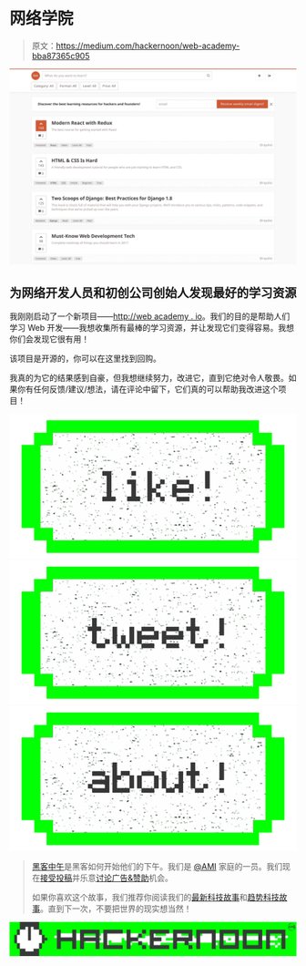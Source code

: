 # 网络学院

> 原文：<https://medium.com/hackernoon/web-academy-bba87365c905>

[![](img/727d29b1e9aff40ef6a55b20cfec7fa8.png)](http://webacademy.io)

## 为网络开发人员和初创公司创始人发现最好的学习资源

我刚刚启动了一个新项目——[http://web academy . io](http://webacademy.io)。我们的目的是帮助人们学习 Web 开发——我想收集所有最棒的学习资源，并让发现它们变得容易。我想你们会发现它很有用！

该项目是开源的，你可以在这里找到回购。

我真的为它的结果感到自豪，但我想继续努力，改进它，直到它绝对令人敬畏。如果你有任何反馈/建议/想法，请在评论中留下，它们真的可以帮助我改进这个项目！

[![](img/50ef4044ecd4e250b5d50f368b775d38.png)](http://bit.ly/HackernoonFB)[![](img/979d9a46439d5aebbdcdca574e21dc81.png)](https://goo.gl/k7XYbx)[![](img/2930ba6bd2c12218fdbbf7e02c8746ff.png)](https://goo.gl/4ofytp)

> [黑客中午](http://bit.ly/Hackernoon)是黑客如何开始他们的下午。我们是 [@AMI](http://bit.ly/atAMIatAMI) 家庭的一员。我们现在[接受投稿](http://bit.ly/hackernoonsubmission)并乐意[讨论广告&赞助](mailto:partners@amipublications.com)机会。
> 
> 如果你喜欢这个故事，我们推荐你阅读我们的[最新科技故事](http://bit.ly/hackernoonlatestt)和[趋势科技故事](https://hackernoon.com/trending)。直到下一次，不要把世界的现实想当然！

![](img/be0ca55ba73a573dce11effb2ee80d56.png)